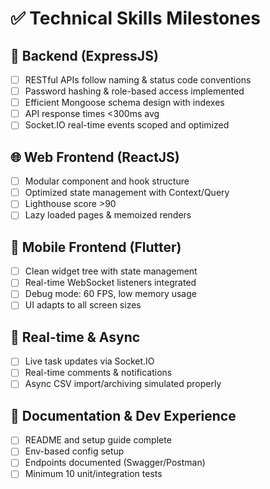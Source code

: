 # ✅ Technical Skills Milestones

## 🔧 Backend (ExpressJS)
- [ ] RESTful APIs follow naming & status code conventions
- [ ] Password hashing & role-based access implemented
- [ ] Efficient Mongoose schema design with indexes
- [ ] API response times <300ms avg
- [ ] Socket.IO real-time events scoped and optimized

## 🌐 Web Frontend (ReactJS)
- [ ] Modular component and hook structure
- [ ] Optimized state management with Context/Query
- [ ] Lighthouse score >90
- [ ] Lazy loaded pages & memoized renders

## 📱 Mobile Frontend (Flutter)
- [ ] Clean widget tree with state management
- [ ] Real-time WebSocket listeners integrated
- [ ] Debug mode: 60 FPS, low memory usage
- [ ] UI adapts to all screen sizes

## 🔴 Real-time & Async
- [ ] Live task updates via Socket.IO
- [ ] Real-time comments & notifications
- [ ] Async CSV import/archiving simulated properly

## 📘 Documentation & Dev Experience
- [ ] README and setup guide complete
- [ ] Env-based config setup
- [ ] Endpoints documented (Swagger/Postman)
- [ ] Minimum 10 unit/integration tests

